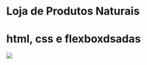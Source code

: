 # Loja de Produtos Naturais

# html, css e flexboxdsadas
<img src="https://raw.githubusercontent.com/dieegobs/loja-de-produtos-naturais/refs/heads/main/images/Site.png"/>






















































